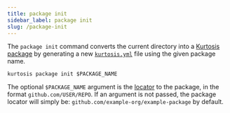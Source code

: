 ```yaml
---
title: package init
sidebar_label: package init
slug: /package-init
---
```


The `package init` command converts the current directory into a [Kurtosis package][package] by generating a new [`kurtosis.yml`][kurtosis-yml] file using the given package name.

```
kurtosis package init $PACKAGE_NAME
```

The optional `$PACKAGE_NAME` argument is the [locator][locators] to the package, in the format `github.com/USER/REPO`. If an argument is not passed, the package locator will simply be: `github.com/example-org/example-package` by default.

<!---------------------->
[package]: ../concepts-reference/packages.md
[kurtosis-yml]: ../concepts-reference/kurtosis-yml.md
[locators]: ../concepts-reference/locators.md
[executable-package]: ../concepts-reference/packages.md#runnable-packages
